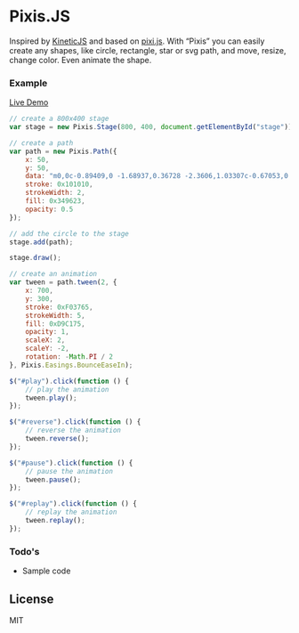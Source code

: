 # Pixis.JS
Inspired by [KineticJS](https://github.com/lavrton/KineticJS) and based on [pixi.js](https://github.com/GoodBoyDigital/pixi.js/). With “Pixis” you can easily create any shapes, like circle, rectangle, star or svg path, and move, resize, change color. Even animate the shape.

### Example

[Live Demo](http://pixis.anydoes.com/demo.html)

```javascript
// create a 800x400 stage
var stage = new Pixis.Stage(800, 400, document.getElementById("stage"));

// create a path
var path = new Pixis.Path({
    x: 50,
    y: 50,
    data: "m0,0c-0.89409,0 -1.68937,0.36728 -2.3606,1.03307c-0.67053,0.66483 -1.22538,1.61824 -1.68684,2.80876c-0.92279,2.38016 -1.49057,5.7238 -1.80112,9.7282c-0.31001,3.9969 -0.36216,8.65141 -0.23352,13.63333c-11.04321,4.53062 -33.44133,13.88429 -35.24052,15.97334c-2.39552,2.78093 -1.62151,5.96745 -0.65628,8.08263l36.82164,-7.4939c0.77837,9.7666 1.88514,19.43954 2.8494,27.0188c-3.60086,1.05394 -10.32269,3.13512 -11.71001,4.4254c-1.91144,1.77754 -1.91144,7.51866 -1.91144,7.51866l15.07045,-1.22581c0.35498,2.47459 0.57686,3.91798 0.57686,3.91798l0.02209,0.13051l0.11881,0l0.2775,0l0.11902,0l0.02184,-0.13051c0,0 0.22176,-1.44339 0.57692,-3.91798l15.07478,1.22581c0,0 0.00024,-5.74112 -1.91119,-7.51866c-1.388,-1.29114 -8.11476,-3.37677 -11.71461,-4.42964c0.96233,-7.55659 2.06712,-17.19264 2.84505,-26.92802l36.38991,7.40736c0.96535,-2.11517 1.74376,-5.3017 -0.65176,-8.08263c-1.7771,-2.06296 -23.63367,-11.20953 -34.81342,-15.8002c0.13374,-5.04626 0.08443,-9.76311 -0.22887,-13.80647l0,-0.00946c-0.31084,-4.00017 -0.87917,-7.34027 -1.80145,-9.71873c-0.46111,-1.19052 -1.01136,-2.14305 -1.68214,-2.80876c-0.67114,-0.66579 -1.46647,-1.03307 -2.36049,-1.03307l0,0z",
    stroke: 0x101010,
    strokeWidth: 2,
    fill: 0x349623,
    opacity: 0.5
});

// add the circle to the stage
stage.add(path);

stage.draw();

// create an animation
var tween = path.tween(2, {
    x: 700,
    y: 300,
    stroke: 0xF03765,
    strokeWidth: 5,
    fill: 0xD9C175,
    opacity: 1,
    scaleX: 2,
    scaleY: -2,
    rotation: -Math.PI / 2
}, Pixis.Easings.BounceEaseIn);

$("#play").click(function () {
    // play the animation
    tween.play();
});

$("#reverse").click(function () {
    // reverse the animation
    tween.reverse();
});

$("#pause").click(function () {
    // pause the animation
    tween.pause();
});

$("#replay").click(function () {
    // replay the animation
    tween.replay();
});
```

### Todo's
 - Sample code

License
----
MIT
